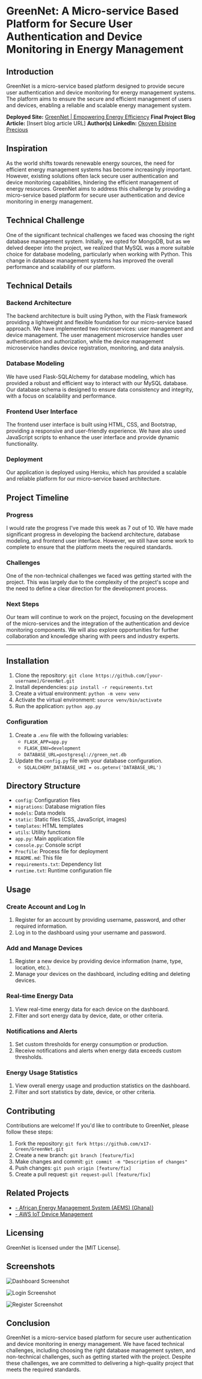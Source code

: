 # **GreenNet: A Micro-service Based Platform for Secure User Authentication and Device Monitoring in Energy Management**

## **Introduction**

GreenNet is a micro-service based platform designed to provide secure user authentication and device monitoring for energy management systems. The platform aims to ensure the secure and efficient management of users and devices, enabling a reliable and scalable energy management system.

**Deployed Site:** [GreenNet | Empowering Energy Efficiency](https://greennet-449121bf5812.herokuapp.com/)
**Final Project Blog Article:** [Insert blog article URL] 
**Author(s) LinkedIn:** [Okoyen Ebisine Precious](https://www.linkedin.com/in/x17-green/)

## **Inspiration**

As the world shifts towards renewable energy sources, the need for efficient energy management systems has become increasingly important. However, existing solutions often lack secure user authentication and device monitoring capabilities, hindering the efficient management of energy resources. GreenNet aims to address this challenge by providing a micro-service based platform for secure user authentication and device monitoring in energy management.

## **Technical Challenge**

One of the significant technical challenges we faced was choosing the right database management system. Initially, we opted for MongoDB, but as we delved deeper into the project, we realized that MySQL was a more suitable choice for database modeling, particularly when working with Python. This change in database management systems has improved the overall performance and scalability of our platform.

## **Technical Details**

### Backend Architecture

The backend architecture is built using Python, with the Flask framework providing a lightweight and flexible foundation for our micro-service based approach. We have implemented two microservices: user management and device management. The user management microservice handles user authentication and authorization, while the device management microservice handles device registration, monitoring, and data analysis.

### Database Modeling

We have used Flask-SQLAlchemy for database modeling, which has provided a robust and efficient way to interact with our MySQL database. Our database schema is designed to ensure data consistency and integrity, with a focus on scalability and performance.

### Frontend User Interface

The frontend user interface is built using HTML, CSS, and Bootstrap, providing a responsive and user-friendly experience. We have also used JavaScript scripts to enhance the user interface and provide dynamic functionality.

### Deployment

Our application is deployed using Heroku, which has provided a scalable and reliable platform for our micro-service based architecture.

## **Project Timeline**

### Progress

I would rate the progress I've made this week as 7 out of 10. We have made significant progress in developing the backend architecture, database modeling, and frontend user interface. However, we still have some work to complete to ensure that the platform meets the required standards.

### Challenges

One of the non-technical challenges we faced was getting started with the project. This was largely due to the complexity of the project's scope and the need to define a clear direction for the development process.

### Next Steps

Our team will continue to work on the project, focusing on the development of the micro-services and the integration of the authentication and device monitoring components. We will also explore opportunities for further collaboration and knowledge sharing with peers and industry experts.

---
## **Installation**

1. Clone the repository: `git clone https://github.com/[your-username]/GreenNet.git`
2. Install dependencies: `pip install -r requirements.txt`
3. Create a virtual environment: `python -m venv venv`
4. Activate the virtual environment: `source venv/bin/activate`
5. Run the application: `python app.py`

### **Configuration**

1. Create a `.env` file with the following variables:
    - `FLASK_APP=app.py`
    - `FLASK_ENV=development`
    - `DATABASE_URL=postgresql://green_net.db`
2. Update the `config.py` file with your database configuration.
	- `SQLALCHEMY_DATABASE_URI = os.getenv('DATABASE_URL')`

## **Directory Structure**

- `config`: Configuration files
- `migrations`: Database migration files
- `models`: Data models
- `static`: Static files (CSS, JavaScript, images)
- `templates`: HTML templates
- `utils`: Utility functions
- `app.py`: Main application file
- `console.py`: Console script
- `Procfile`: Process file for deployment
- `README.md`: This file
- `requirements.txt`: Dependency list
- `runtime.txt`: Runtime configuration file

## **Usage**

### Create Account and Log In

1. Register for an account by providing username, password, and other required information.
2. Log in to the dashboard using your username and password.

### Add and Manage Devices

1. Register a new device by providing device information (name, type, location, etc.).
2. Manage your devices on the dashboard, including editing and deleting devices.

### Real-time Energy Data

1. View real-time energy data for each device on the dashboard.
2. Filter and sort energy data by device, date, or other criteria.

### Notifications and Alerts

1. Set custom thresholds for energy consumption or production.
2. Receive notifications and alerts when energy data exceeds custom thresholds.

### Energy Usage Statistics

1. View overall energy usage and production statistics on the dashboard.
2. Filter and sort statistics by date, device, or other criteria.

## **Contributing**

Contributions are welcome! If you'd like to contribute to GreenNet, please follow these steps:

1. Fork the repository: `git fork https://github.com/x17-Green/GreenNet.git`
2. Create a new branch: `git branch [feature/fix]`
3. Make changes and commit: `git commit -m "Description of changes"`
4. Push changes: `git push origin [feature/fix]`
5. Create a pull request: `git request-pull [feature/fix]`

## **Related Projects**

- [- African Energy Management System (AEMS) (Ghana))](https://afrienergyminerals.org/)
- [- AWS IoT Device Management](https://aws.amazon.com/iot-device-management/)

## **Licensing**

GreenNet is licensed under the [MIT License].

## **Screenshots**

![Dashboard Screenshot](https://www.blackbox.ai/chat/screenshots/dashboard.png)

![Login Screenshot](https://www.blackbox.ai/chat/screenshots/login.png)

![Register Screenshot](https://www.blackbox.ai/chat/screenshots/register.png)

## **Conclusion**

GreenNet is a micro-service based platform for secure user authentication and device monitoring in energy management. We have faced technical challenges, including choosing the right database management system, and non-technical challenges, such as getting started with the project. Despite these challenges, we are committed to delivering a high-quality project that meets the required standards.
